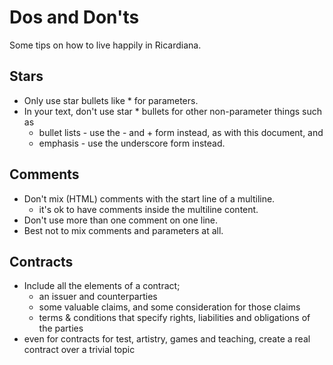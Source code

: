
# Dos and Don'ts
Some tips on how to live happily in Ricardiana.

## Stars
+ Only use star bullets like * for parameters.
+ In your text, don't use star * bullets for other non-parameter things such as
   - bullet lists - use the - and + form instead, as with this document, and
   - emphasis - use the underscore form instead.

## Comments
+ Don't mix (HTML) comments with the start line of a multiline.
  - it's ok to have comments inside the multiline content.
+ Don't use more than one comment on one line.
+ Best not to mix comments and parameters at all.

## Contracts
+ Include all the elements of a contract;
  - an issuer and counterparties
  - some valuable claims, and some consideration for those claims
  - terms & conditions that specify rights, liabilities and obligations of the parties
+ even for contracts for test, artistry, games and teaching, create a real contract over a trivial topic

